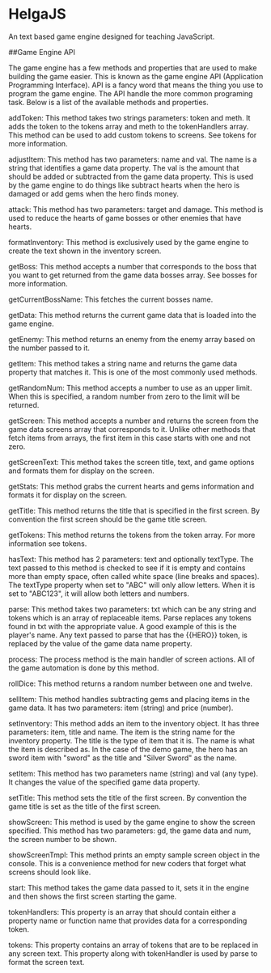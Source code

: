 # HelgaJS
An text based game engine designed for teaching JavaScript.

##Game Engine API

The game engine has a few methods and properties that are used to make building the game easier. This is known as the game engine API (Application Programming Interface).  API is a fancy word that means the thing you use to program the game engine. The API handle the more common programing task. Below is a list of the available methods and properties.

addToken: This method takes two strings parameters: token and meth. It adds the token to the tokens array and meth to the tokenHandlers array.  This method can be used to add custom tokens to screens. See tokens for more information.

adjustItem: This method has two parameters: name and val.  The name is a string that identifies a game data property.  The val is the amount that should be added or subtracted from the game data property.  This is used by the game engine to do things like subtract hearts when the hero is damaged or add gems when the hero finds money.

attack: This method has two parameters: target and damage.  This method is used to reduce the hearts of game bosses or other enemies that have hearts.

formatInventory: This method is exclusively used by the game engine to create the text shown in the inventory screen.

getBoss: This method accepts a number that corresponds to the boss that you want to get returned from the game data bosses array.  See bosses for more information.

getCurrentBossName: This fetches the current bosses name.

getData: This method returns the current game data that is loaded into the game engine.

getEnemy: This method returns an enemy from the enemy array based on the number passed to it.

getItem: This method takes a string name and returns the game data property that matches it. This is one of the most commonly used methods.

getRandomNum: This method accepts a number to use as an upper limit. When this is specified, a random number from zero to the limit will be returned.

getScreen: This method accepts a number and returns the screen from the game data screens array that corresponds to it.  Unlike other methods that fetch items from arrays, the first item in this case starts with one and not zero.

getScreenText: This method takes the screen title, text, and game options and formats them for display on the screen.

getStats: This method grabs the current hearts and gems information and formats it for display on the screen.

getTitle: This method returns the title that is specified in the first screen.  By convention the first screen should be the game title screen.

getTokens: This method returns the tokens from the token array.  For more information see tokens.

hasText: This method has 2 parameters: text and optionally textType. The text passed to this method is checked to see if it is empty and contains more than empty space, often called white space (line breaks and spaces).  The textType property when set to "ABC" will only allow letters. When it is set to "ABC123", it will allow both letters and numbers.

parse: This method takes two parameters: txt which can be any string and tokens which is an array of replaceable items. Parse replaces any tokens found in txt with the appropriate value. A good example of this is the player's name.  Any text passed to parse that has the {{HERO}} token, is replaced by the value of the game data name property.

process: The process method is the main handler of screen actions.  All of the game automation is done by this method.

rollDice: This method returns a random number between one and twelve.

sellItem: This method handles subtracting gems and placing items in the game data. It has two parameters: item (string) and price (number).

setInventory: This method adds an item to the inventory object.  It has three parameters: item, title and name.  The item is the string name for the inventory property. The title is the type of item that it is.  The name is what the item is described as.  In the case of the demo game, the hero has an sword item with "sword" as the title and "Silver Sword" as the name.

setItem: This method has two parameters name  (string) and val (any type). It changes the value of the specified game data property.

setTitle: This method sets the title of the first screen.  By convention the game title is set as the title of the first screen.

showScreen: This method is used by the game engine to show the screen specified.  This method has two parameters: gd, the game data and num, the screen number to be shown.

showScreenTmpl: This method prints an empty sample screen object in the console.  This is a convenience method for new coders that forget what screens should look like.

start: This method takes the game data passed to it, sets it in the engine and then shows the first screen starting the game.

tokenHandlers: This property is an array that should contain either a property name or function name that provides data for a corresponding token.

tokens: This property contains an array of tokens that are to be replaced in any screen text.  This property along with tokenHandler is used by parse to format the screen text.
